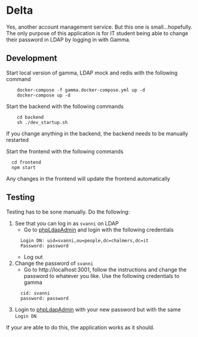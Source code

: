 # Delta

Yes, another account management service. But this one is small...hopefully. The only purpose of this application is for IT student being able to change their password in LDAP by logging in with Gamma.

## Development

Start local version of gamma, LDAP mock and redis with the following command

```
    docker-compose -f gamma.docker-compose.yml up -d
    docker-compose up -d
```

Start the backend with the following commands

```
    cd backend
    sh ./dev_startup.sh
```

If you change anything in the backend, the backend needs to be manually restarted

Start the frontend with the following commands

```
  cd frontend
  npm start
```

Any changes in the frontend will update the frontend automatically

## Testing

Testing has to be sone manually. Do the following:

1. See that you can log in as `svanni` on LDAP
    - Go to [phpLdapAdmin](http://localhost:9000) and login with the following credentials
    ```
      Login DN: uid=svanni,ou=people,dc=chalmers,dc=it
      Password: password
    ```
    - Log out
2. Change the password of `svanni`
    - Go to http://localhost:3001, follow the instructions and change the password to whatever you like. Use the following credentials to gamma
    ```
      cid: svanni
      password: password
    ```
3. Login to [phpLdapAdmin](http://localhost:9000) with your new password but with the same `Login DN`

If your are able to do this, the application works as it should.
